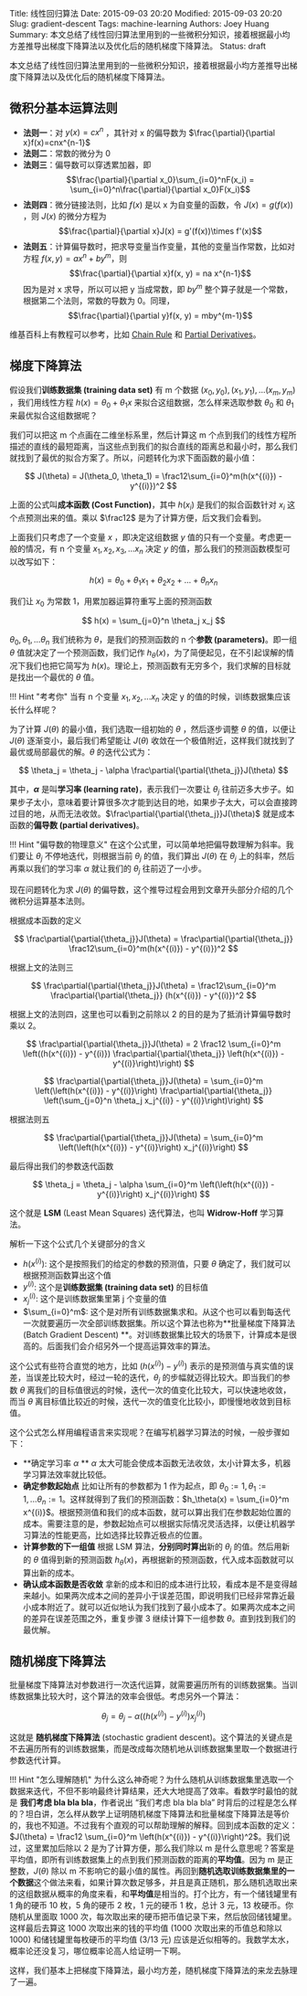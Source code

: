 Title: 线性回归算法
Date: 2015-09-03 20:20
Modified: 2015-09-03 20:20
Slug: gradient-descent
Tags: machine-learning
Authors: Joey Huang
Summary: 本文总结了线性回归算法里用到的一些微积分知识，接着根据最小均方差推导出梯度下降算法以及优化后的随机梯度下降算法。
Status: draft

本文总结了线性回归算法里用到的一些微积分知识，接着根据最小均方差推导出梯度下降算法以及优化后的随机梯度下降算法。

## 微积分基本运算法则

* **法则一**：对 $y(x)=cx^n$ ，其针对 x 的偏导数为 $\frac{\partial}{\partial x}f(x)=cnx^{n-1}$
* **法则二**：常数的微分为 0
* **法则三**：偏导数可以穿透累加器，即 $$\frac{\partial}{\partial x_0}\sum_{i=0}^nF(x_i) = \sum_{i=0}^n\frac{\partial}{\partial x_0}F(x_i)$$
* **法则四**：微分链接法则，比如 $f(x)$ 是以 x 为自变量的函数，令 $J(x)=g(f(x))$ ，则 $J(x)$ 的微分方程为 $$\frac{\partial}{\partial x}J(x) = g'(f(x))\times f'(x)$$
* **法则五**：计算偏导数时，把求导变量当作变量，其他的变量当作常数，比如对方程 $f(x, y) = ax^n + by^m$，则 $$\frac{\partial}{\partial x}f(x, y) = na x^{n-1}$$ 因为是对 x 求导，所以可以把 y 当成常数，即 $by^m$ 整个算子就是一个常数，根据第二个法则，常数的导数为 0。同理，$$\frac{\partial}{\partial y}f(x, y) = mby^{m-1}$$

维基百科上有教程可以参考，比如 [Chain Rule][1] 和 [Partial Derivatives][2]。

## 梯度下降算法

假设我们**训练数据集 (training data set)** 有 m 个数据 $(x_0, y_0), (x_1, y_1), ... (x_m, y_m)$ ，我们用线性方程 $h(x) = \theta_0 + \theta_1 x$ 来拟合这组数据，怎么样来选取参数 $\theta_0$ 和 $\theta_1$ 来最优拟合这组数据呢？

我们可以把这 m 个点画在二维坐标系里，然后计算这 m 个点到我们的线性方程所描述的直线的最短距离，当这些点到我们的拟合直线的距离总和最小时，那么我们就找到了最优的拟合方案了。所以，问题转化为求下面函数的最小值：

$$
J(\theta) = J(\theta_0, \theta_1) = \frac12\sum_{i=0}^m(h(x^{(i)}) - y^{(i)})^2
$$

上面的公式叫**成本函数 (Cost Function)**，其中 $h(x_i)$ 是我们的拟合函数针对 $x_i$ 这个点预测出来的值。乘以 $\frac12$ 是为了计算方便，后文我们会看到。

上面我们只考虑了一个变量 $x$ ，即决定这组数据 $y$ 值的只有一个变量。考虑更一般的情况，有 n 个变量 $x_1, x_2, x_3, ... x_n$ 决定 $y$ 的值，那么我们的预测函数模型可以改写如下：

$$
h(x) = \theta_0 + \theta_1 x_1 + \theta_2 x_2 + ... + \theta_n x_n
$$

我们让 $x_0$ 为常数 1，用累加器运算符重写上面的预测函数

$$
h(x) = \sum_{j=0}^n \theta_j x_j
$$

$\theta_0, \theta_1, ... \theta_n$ 我们统称为 $\theta$，是我们的预测函数的 n 个**参数 (parameters)**。即一组 $\theta$ 值就决定了一个预测函数，我们记作 $h_\theta(x)$，为了简便起见，在不引起误解的情况下我们也把它简写为 $h(x)$。理论上，预测函数有无穷多个，我们求解的目标就是找出一个最优的 $\theta$ 值。

!!! Hint "考考你"
    当有 n 个变量 $x_1, x_2, ... x_n$ 决定 y 的值的时候，训练数据集应该长什么样呢？

为了计算 $J(\theta)$ 的最小值，我们选取一组初始的 $\theta$ ，然后逐步调整 $\theta$ 的值，以便让 $J(\theta)$ 逐渐变小，最后我们希望能让 $J(\theta)$ 收敛在一个极值附近，这样我们就找到了最优或局部最优的解。$\theta$ 的迭代公式为：

$$
\theta_j = \theta_j - \alpha \frac\partial{\partial{\theta_j}}J(\theta)
$$

其中，**$\alpha$** 是叫**学习率 (learning rate)**，表示我们一次要让 $\theta_j$ 往前迈多大步子。如果步子太小，意味着要计算很多次才能到达目的地，如果步子太大，可以会直接跨过目的地，从而无法收敛。$\frac\partial{\partial{\theta_j}}J(\theta)$ 就是成本函数的**偏导数 (partial derivatives)**。

!!! Hint "偏导数的物理意义"
    在这个公式里，可以简单地把偏导数理解为斜率。我们要让 $\theta_j$ 不停地迭代，则根据当前 $\theta_j$ 的值，我们算出 $J(\theta)$ 在 $\theta_j$ 上的斜率，然后再乘以我们的学习率 $\alpha$ 就让我们的 $\theta_j$ 往前迈了一小步。

现在问题转化为求 $J(\theta)$ 的偏导数，这个推导过程会用到文章开头部分介绍的几个微积分运算基本法则。

根据成本函数的定义

$$
\frac\partial{\partial{\theta_j}}J(\theta) = \frac\partial{\partial{\theta_j}} \frac12\sum_{i=0}^m(h(x^{(i)}) - y^{(i)})^2
$$

根据上文的法则三

$$
\frac\partial{\partial{\theta_j}}J(\theta) = \frac12\sum_{i=0}^m \frac\partial{\partial{\theta_j}} (h(x^{(i)}) - y^{(i)})^2
$$

根据上文的法则四，这里也可以看到之前除以 2 的目的是为了抵消计算偏导数时乘以 2。

$$
\frac\partial{\partial{\theta_j}}J(\theta) = 2 \frac12 \sum_{i=0}^m \left((h(x^{(i)}) - y^{(i)}) \frac\partial{\partial{\theta_j}} \left(h(x^{(i)}) - y^{(i)}\right)\right)
$$

$$
\frac\partial{\partial{\theta_j}}J(\theta) = \sum_{i=0}^m \left(\left(h(x^{(i)}) - y^{(i)}\right) \frac\partial{\partial{\theta_j}} \left(\sum_{j=0}^n \theta_j x_j^{(i)} - y^{(i)}\right)\right)
$$

根据法则五

$$
\frac\partial{\partial{\theta_j}}J(\theta) = \sum_{i=0}^m \left(\left(h(x^{(i)}) - y^{(i)}\right) x_j^{(i)}\right)
$$

最后得出我们的参数迭代函数

$$
\theta_j = \theta_j - \alpha \sum_{i=0}^m \left(\left(h(x^{(i)}) - y^{(i)}\right) x_j^{(i)}\right)
$$

这个就是 **LSM** (Least Mean Squares) 迭代算法，也叫 **Widrow-Hoff** 学习算法。

解析一下这个公式几个关键部分的含义

* $h(x^{(i)})$: 这个是按照我们的给定的参数的预测值，只要 $\theta$ 确定了，我们就可以根据预测函数算出这个值
* $y^{(i)}$: 这个是**训练数据集 (training data set)** 的目标值
* $x_j^{(i)}$: 这个是训练数据集里第 j 个变量的值
* $\sum_{i=0}^m$: 这个是对所有训练数据集求和。从这个也可以看到每迭代一次就要遍历一次全部训练数据集。所以这个算法也称为**批量梯度下降算法 (Batch Gradient Descent) **。对训练数据集比较大的场景下，计算成本是很高的。后面我们会介绍另外一个提高运算效率的算法。

这个公式有些符合直觉的地方，比如 $\left(h(x^{(i)}) - y^{(i)}\right)$ 表示的是预测值与真实值的误差，当误差比较大时，经过一轮的迭代，$\theta_j$ 的步幅就迈得比较大。即当我们的参数 $\theta$ 离我们的目标值很远的时候，迭代一次的值变化比较大，可以快速地收敛，而当 $\theta$ 离目标值比较近的时候，迭代一次的值变化比较小，即慢慢地收敛到目标值。

这个公式怎么样用编程语言来实现呢？在编写机器学习算法的时候，一般步骤如下：

* **确定学习率 $\alpha$ **
  $\alpha$ 太大可能会使成本函数无法收敛，太小计算太多，机器学习算法效率就比较低。
* **确定参数起始点**
  比如让所有的参数都为 1 作为起点，即 $\theta_0 := 1, \theta_1 := 1, ... \theta_n := 1$。这样就得到了我们的预测函数：$h_\theta(x) = \sum_{i=0}^m x^{(i)}$。根据预测值和我们的成本函数，就可以算出我们在参数起始位置的成本。需要注意的是，参数起始点可以根据实际情况灵活选择，以便让机器学习算法的性能更高，比如选择比较靠近极点的位置。
* **计算参数的下一组值**
  根据 LSM 算法，**分别同时算出**新的 $\theta_j$ 的值。然后用新的 $\theta$ 值得到新的预测函数 $h_\theta(x)$，再根据新的预测函数，代入成本函数就可以算出新的成本。
* **确认成本函数是否收敛**
  拿新的成本和旧的成本进行比较，看成本是不是变得越来越小。如果两次成本之间的差异小于误差范围，即说明我们已经非常靠近最小成本附近了。就可以近似地认为我们找到了最小成本了。如果两次成本之间的差异在误差范围之外，重复步骤 3 继续计算下一组参数 $\theta$。直到找到我们的最优解。

## 随机梯度下降算法

批量梯度下降算法对参数进行一次迭代运算，就需要遍历所有的训练数据集。当训练数据集比较大时，这个算法的效率会很低。考虑另外一个算法：

$$
\theta_j = \theta_j - \alpha \left(\left(h(x^{(i)}) - y^{(i)}\right) x_j^{(i)}\right)
$$

这就是 **随机梯度下降算法** (stochastic gradient descent)。这个算法的关键点是不去遍历所有的训练数据集，而是改成每次随机地从训练数据集里取一个数据进行参数迭代计算。

!!! Hint "怎么理解随机"
    为什么这么神奇呢？为什么随机从训练数据集里选取一个数据来迭代，不但不影响最终计算结果，还大大地提高了效率。看数学时最怕的就是 **我们考虑 bla bla bla**，作者说出 “我们考虑 bla bla bla” 时背后的过程是怎么样的？坦白讲，怎么样从数学上证明随机梯度下降算法和批量梯度下降算法是等价的，我也不知道。不过我有个直观的可以帮助理解的解释。回到成本函数的定义：$J(\theta) = \frac12 \sum_{i=0}^m \left(h(x^{(i)}) - y^{(i)}\right)^2$。我们说过，这里累加后除以 2 是为了计算方便，那么我们除以 m 是什么意思呢？答案是平均值，即所有训练数据集上的点到我们预测函数的距离的**平均值**。因为 m 是正整数，$J(\theta)$ 除以 m 不影响它的最小值的属性。再回到**随机选取训练数据集里的一个数据**这个做法来看，如果计算次数足够多，并且是真正随机，那么随机选取出来的这组数据从概率的角度来看，和**平均值**是相当的。打个比方，有一个储钱罐里有 1 角的硬币 10 枚，5 角的硬币 2 枚，1 元的硬币 1 枚，总计 3 元，13 枚硬币。你随机从里面取 1000 次，每次取出来的硬币把币值记录下来，然后放回储钱罐里。这样最后去算这 1000 次取出来的钱的平均值 (1000 次取出来的币值总和除以 1000) 和储钱罐里每枚硬币的平均值 (3/13 元) 应该是近似相等的。我数学太水，概率论还没复习，哪位概率论高人给证明一下啊。

这样，我们基本上把梯度下降算法，最小均方差，随机梯度下降算法的来龙去脉理了一遍。

[1]: https://en.wikipedia.org/wiki/Chain_rule
[2]: https://en.wikipedia.org/wiki/Partial_derivatives
